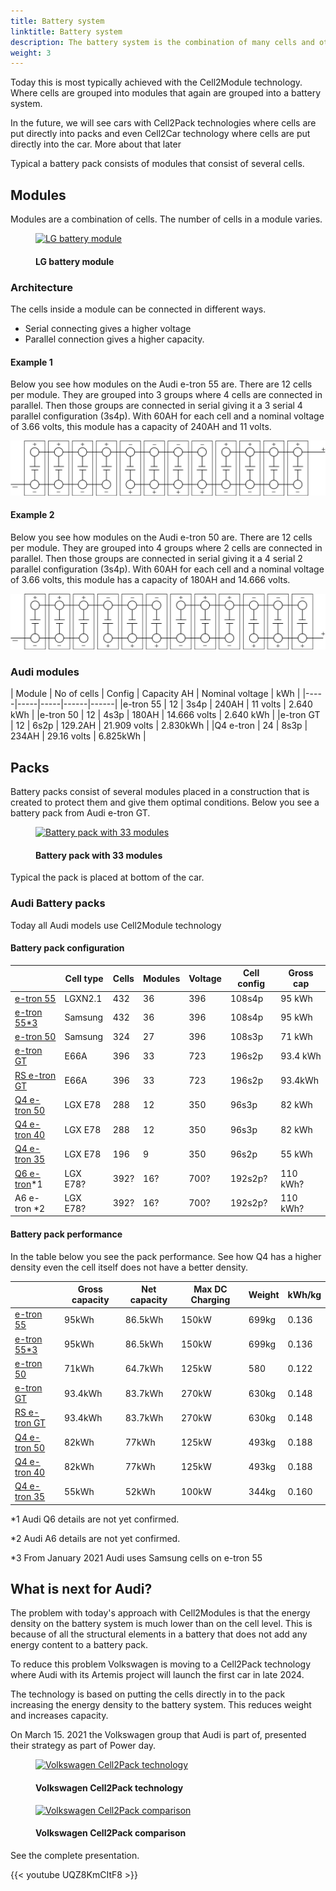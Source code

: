```yaml
---
title: Battery system
linktitle: Battery system
description: The battery system is the combination of many cells and other control electronics to a complete battery to power the EV.
weight: 3
---
```

<!-- markdownlint-disable MD033 -->
Today this is most typically achieved with the Cell2Module technology. Where cells are grouped into modules that again are grouped into a battery system.

In the future, we will see cars with Cell2Pack technologies where cells are put directly into packs and even Cell2Car technology where cells are put directly into the car. More about that later

Typical a battery pack consists of modules that consist of several cells.

## Modules

Modules are a combination of cells. The number of cells in a module varies.

<figure>
    <a href="https://media.electrichasgoneaudi.net/multimedia/technology/battery/batterysystem/module_lg_pouch.jpg">
        <img src="https://media.electrichasgoneaudi.net/multimedia/technology/battery/batterysystem/module_lg_pouch.jpg"
        alt="LG battery module" title="LG battery module">
    </a>
    <figcaption><h4>LG battery module</h4></figcaption>
</figure>

### Architecture

The cells inside a module can be connected in different ways.

- Serial connecting gives a higher voltage
- Parallel connection gives a higher capacity.

#### Example 1

Below you see how modules on the Audi e-tron 55 are. There are 12 cells per module.
They are grouped into 3 groups where 4 cells are connected in parallel. Then those groups are connected in serial giving it
a 3 serial 4 parallel configuration (3s4p). With 60AH for each cell and a nominal voltage of 3.66 volts, this module has a capacity of 240AH and 11 volts.

![Battery](/models/e-tron/drivetrain/battery/95kwhconnection.drawio.svg "3s4p connection")

#### Example 2

Below you see how modules on the Audi e-tron 50 are. There are 12 cells per module.
They are grouped into 4 groups where 2 cells are connected in parallel. Then those groups are connected in serial giving it
a 4 serial 2 parallel configuration (3s4p). With 60AH for each cell and a nominal voltage of 3.66 volts, this module has a capacity of
180AH and 14.666 volts.

![Battery](/models/e-tron/drivetrain/battery/71kwhconnection.drawio.svg "4s3p connection")

### Audi modules

| Module | No of cells | Config | Capacity AH | Nominal voltage | kWh |
|-----|-----|-----|------|------|
|e-tron 55 | 12 | 3s4p | 240AH | 11 volts | 2.640 kWh |
|e-tron 50 | 12 | 4s3p | 180AH | 14.666 volts | 2.640 kWh |
|e-tron GT | 12 | 6s2p | 129.2AH | 21.909 volts | 2.830kWh |
|Q4 e-tron | 24 | 8s3p | 234AH | 29.16 volts | 6.825kWh |

## Packs

Battery packs consist of several modules placed in a construction that is created to protect them and
give them optimal conditions. Below you see a battery pack from Audi e-tron GT.

<figure>
    <a href="https://media.electrichasgoneaudi.net/multimedia/technology/battery/batterysystem/batterypack_e-tron-gt.jpg">
        <img src="https://media.electrichasgoneaudi.net/multimedia/technology/battery/batterysystem/batterypack_e-tron-gts.jpg"
        alt="Battery pack with 33 modules" title="Battery pack with 33 modules">
    </a>
    <figcaption><h4>Battery pack with 33 modules</h4></figcaption>
</figure>

Typical the pack is placed at bottom of the car.

### Audi Battery packs

Today all Audi models use Cell2Module technology

#### Battery pack configuration

|  | Cell type | Cells | Modules | Voltage | Cell config | Gross cap |
|-----|------|-----|-----|------|-----|-----|
| [e-tron 55](/models/e-tron/drivetrain/battery/#battery-audi-e-tron-55) | LGXN2.1 | 432 | 36 | 396 | 108s4p | 95 kWh |
| [e-tron 55*3](/models/e-tron/drivetrain/battery/#battery-audi-e-tron-55) | Samsung | 432 | 36 | 396 | 108s4p | 95 kWh |
| [e-tron 50](/models/e-tron/drivetrain/battery/#battery-audi-e-tron-50) | Samsung | 324 | 27 | 396 | 108s3p | 71 kWh |
| [e-tron GT](/models/e-tron-gt/drivetrain/battery/) | E66A | 396 | 33 | 723 | 196s2p | 93.4 kWh |
| [RS e-tron GT](/models/e-tron-gt/drivetrain/battery/) | E66A | 396 | 33 | 723 | 196s2p | 93.4kWh |
| [Q4 e-tron 50](/models/q4-e-tron/drivetrain/battery/#battery-q4-40-e-tron-and-q4-50-e-tron) |LGX E78 | 288 | 12 | 350 |96s3p | 82 kWh |
| [Q4 e-tron 40](/models/q4-e-tron/drivetrain/battery/#battery-q4-40-e-tron-and-q4-50-e-tron) |LGX E78 | 288 | 12 | 350 |96s3p | 82 kWh |
| [Q4 e-tron 35](/models/q4-e-tron/drivetrain/battery/#battery-q4-35) | LGX E78|  196 | 9 | 350 | 96s2p | 55 kWh |
| [Q6 e-tron](/models/q6-e-tron/drivetrain/battery/)*1 | LGX E78?|  392? | 16? | 700? | 192s2p? | 110 kWh? |
| A6 e-tron *2 | LGX E78?|  392? | 16? | 700? | 192s2p? | 110 kWh? |

#### Battery pack performance

In the table below you see the pack performance. See how Q4 has a higher density even the cell itself does not have a better density.

|  | Gross capacity | Net capacity | Max DC Charging | Weight | kWh/kg |
|-----|------|-----|-----|------|-----|
| [e-tron 55](/models/e-tron/drivetrain/battery/#battery-audi-e-tron-55) | 95kWh | 86.5kWh | 150kW | 699kg | 0.136 |
| [e-tron 55*3](/models/e-tron/drivetrain/battery/#battery-audi-e-tron-55) | 95kWh | 86.5kWh | 150kW | 699kg | 0.136 |
| [e-tron 50](/models/e-tron/drivetrain/battery/#battery-audi-e-tron-50) | 71kWh | 64.7kWh | 125kW | 580 | 0.122 |
| [e-tron GT](/models/e-tron-gt/drivetrain/battery/) | 93.4kWh | 83.7kWh | 270kW | 630kg | 0.148 |
| [RS e-tron GT](/models/e-tron-gt/drivetrain/battery/) | 93.4kWh | 83.7kWh | 270kW | 630kg | 0.148 |
| [Q4 e-tron 50](/models/q4-e-tron/drivetrain/battery/#battery-q4-40-e-tron-and-q4-50-e-tron) | 82kWh | 77kWh | 125kW | 493kg | 0.188 |
| [Q4 e-tron 40](/models/q4-e-tron/drivetrain/battery/#battery-q4-40-e-tron-and-q4-50-e-tron) | 82kWh | 77kWh | 125kW | 493kg | 0.188 |
| [Q4 e-tron 35](/models/q4-e-tron/drivetrain/battery/#battery-q4-35) | 55kWh | 52kWh | 100kW | 344kg | 0.160 |

*1 Audi Q6 details are not yet confirmed.

*2 Audi A6 details are not yet confirmed.

*3 From January 2021 Audi uses Samsung cells on e-tron 55

## What is next for Audi?

The problem with today's approach with Cell2Modules is that the energy density on the battery system is much lower than on the cell level.
This is because of all the structural elements in a battery that does not add any energy content to a battery pack.

To reduce this problem Volkswagen is moving to a Cell2Pack technology where Audi with its Artemis project will launch the first car in
late 2024.

The technology is based on putting the cells directly in to the pack increasing the energy density to the battery system. This reduces weight and increases capacity.

On March 15. 2021 the Volkswagen group that Audi is part of, presented their strategy as part of Power day.

<figure>
    <a href="https://media.electrichasgoneaudi.net/multimedia/technology/battery/batterysystem/cell2pack.jpg">
        <img src="https://media.electrichasgoneaudi.net/multimedia/technology/battery/batterysystem/cell2packs.jpg"
        alt="Volkswagen Cell2Pack technology" title="Volkswagen Cell2Pack technology">
    </a>
    <figcaption><h4>Volkswagen Cell2Pack technology</h4></figcaption>
</figure>

<figure>
    <a href="https://media.electrichasgoneaudi.net/multimedia/technology/battery/batterysystem/cell2packcomparison.jpg">
        <img src="https://media.electrichasgoneaudi.net/multimedia/technology/battery/batterysystem/cell2packcomparisons.jpg"
        alt="Volkswagen Cell2Pack comparison" title="Volkswagen Cell2Pack comparison">
    </a>
    <figcaption><h4>Volkswagen Cell2Pack comparison</h4></figcaption>
</figure>

See the complete presentation.

{{< youtube UQZ8KmCItF8 >}}
